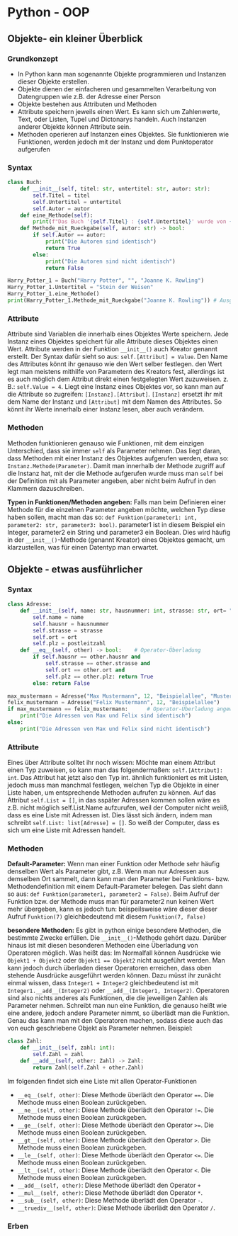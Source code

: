 # Python - OOP
## Objekte- ein kleiner Überblick
### Grundkonzept
* In Python kann man sogenannte Objekte programmieren und Instanzen  dieser Objekte erstellen.
* Objekte dienen der einfacheren und gesammelten Verarbeitung von Datengruppen wie z.B. der Adresse einer Person
* Objekte bestehen aus Attributen und Methoden
* Attribute speichern jeweils einen Wert. Es kann sich um Zahlenwerte, Text, oder Listen, Tupel und Dictonarys handeln. Auch Instanzen anderer Objekte können Attribute sein.
*  Methoden operieren auf Instanzen eines Objektes. Sie funktionieren wie Funktionen, werden jedoch mit der Instanz und dem Punktoperator aufgerufen
### Syntax
```python
class Buch:
    def __init__(self, titel: str, untertitel: str, autor: str):
        self.Titel = titel
        self.Untertitel = untertitel
        self.Autor = autor
    def eine_Methode(self):
        print(f"Das Buch '{self.Titel} : {self.Untertitel}' wurde von {self.Autor} geschrieben.")
    def Methode_mit_Rueckgabe(self, autor: str) -> bool:
        if self.Autor == autor:
            print("Die Autoren sind identisch")
            return True
        else:
            print("Die Autoren sind nicht identisch")
            return False

Harry_Potter_1 = Buch("Harry Potter", "", "Joanne K. Rowling")
Harry_Potter_1.Untertitel = "Stein der Weisen"
Harry_Potter_1.eine_Methode()
print(Harry_Potter_1.Methode_mit_Rueckgabe("Joanne K. Rowling")) # Ausgabe: True
```
### Attribute
Attribute sind Variablen die innerhalb eines Objektes Werte speichern. Jede Instanz eines Objektes speichert für alle Attribute dieses Objektes einen Wert. Attribute werden in der Funktion `__init__()` auch Kreator genannt erstellt. Der Syntax dafür sieht so aus: `self.[Attribut] = Value`. Den Name des Attributes könnt ihr genauso wie den Wert selber festlegen. den Wert legt man meistens mithilfe von Parametern des Kreators fest, allerdings ist es auch möglich dem Attribut direkt einen festgelegten Wert zuzuweisen. z. B.: `self.Value = 4`. Liegt eine Instanz eines Objektes vor, so kann man auf die Attribute so zugreifen: `[Instanz].[Attribut]`. `[Instanz]` ersetzt ihr mit dem Name der Instanz und `[Attribut]` mit dem Namen des Attributes. So könnt ihr Werte innerhalb einer Instanz lesen, aber auch verändern.
### Methoden
Methoden funktionieren genauso wie Funktionen, mit dem einzigen Unterschied, dass sie immer `self` als Parameter nehmen. Das liegt daran, dass Methoden mit einer Instanz des Objektes aufgerufen werden, etwa so: `Instanz.Methode(Parameter)`. Damit man innerhalb der Methode zugriff auf die Instanz hat, mit der die Methode aufgerufen wurde muss man `self` bei der Definition mit als Parameter angeben, aber nicht beim Aufruf in den Klammern dazuschreiben.

**Typen in Funktionen/Methoden angeben:** Falls man beim Definieren einer Methode für die einzelnen Parameter angeben möchte, welchen Typ diese haben sollen, macht man das so: `def Funktion(parameter1: int, parameter2: str, parameter3: bool)`. parameter1 ist in diesem Beispiel ein Integer, parameter2 ein String und parameter3 ein Boolean. Dies wird häufig in der `__init__()`-Methode (genannt Kreator) eines Objektes gemacht, um klarzustellen, was für einen Datentyp man erwartet.

## Objekte - etwas ausführlicher
### Syntax
``` python
class Adresse:
    def __init__(self, name: str, hausnummer: int, strasse: str, ort= "Musterhausingen", postleitzahl = "09989"): # Default-Parameter
        self.name = name
        self.hausnr = hausnummer
        self.strasse = strasse
        self.ort = ort
        self.plz = postleitzahl
    def __eq__(self, other) -> bool:    # Operator-Überladung
        if self.hausnr == other.hausnr and 
            self.strasse == other.strasse and 
            self.ort == other.ort and 
            self.plz == other.plz: return True
        else: return False

max_mustermann = Adresse("Max Mustermann", 12, "Beispielallee", "Musterhausingen", "09989")
felix_mustermann = Adresse("Felix Mustermann", 12, "Beispielallee")     # Default-Parameter angewandt
if max_mustermann == felix_mustermann:      # Operator-Überladung angewandt
    print("Die Adressen von Max und Felix sind identisch") 
else: 
    print("Die Adressen von Max und Felix sind nicht identisch")
```
### Attribute
Eines über Attribute solltet ihr noch wissen: Möchte man einem Attribut einen Typ zuweisen, so kann man das folgendermaßen: `self.[Attribut]: int`. Das Attribut hat jetzt also den Typ int. ähnlich funktioniert es mit Listen, jedoch muss man manchmal festlegen, welchen Typ die Objekte in einer Liste haben, um entsprechende Methoden aufrufen zu können. Auf das Attribut `self.List = []`, in das sspäter Adressen kommen sollen wäre es z.B. nicht möglich self.List.Name aufzurufen, weil der Computer nicht weiiß, dass es eine Liste mit Adressen ist. Dies lässt sich ändern, indem man schreibt `self.List: list[Adresse] = []`. So weiß der Computer, dass es sich um eine Liste mit Adressen handelt.
### Methoden
**Default-Parameter:** Wenn man einer Funktion oder Methode sehr häufig denselben Wert als Parameter gibt, z.B. Wenn man nur Adressen aus demselben Ort sammelt, dann kann man den Parameter bei Funktions- bzw. Methodendefinition mit einem Default-Parameter belegen. Das sieht dann so aus:
`def Funktion(parameter1, parameter2 = False)`. Beim Aufruf der Funktion bzw. der Methode muss man für parameter2 nun keinen Wert mehr übergeben, kann es jedoch tun: beispeilsweise wäre dieser dieser Aufruf `Funktion(7)` gleichbedeutend mit diesem `Funktion(7, False)`

**besondere Methoden:**
Es gibt in python einige besondere Methoden, die bestimmte Zwecke erfüllen. Die `__init__()`-Methode gehört dazu.
Darüber hinaus ist mit diesen besonderen Methoden eine Überladung von Operatoren möglich. Was heißt das: Im Normalfall können Ausdrücke wie `Objekt1 + Objekt2` oder `Objekt1 == Objekt2` nicht ausgeführt werden. Man kann jedoch durch überladen dieser Operatoren erreichen, dass oben stehende Ausdrücke ausgeführt werden können. Dazu müsst ihr zunächt einmal wissen, dass `Integer1 + Integer2` gleichbedeutend ist mit `Integer1.__add__(Integer2)` oder `__add__(Integer1, Integer2)`. Operatoren sind also nichts anderes als Funktionen, die die jeweiligen Zahlen als Parameter nehmen. Schreibt man nun eine Funktion, die genauso heißt wie eine andere, jedoch andere Parameter nimmt, so überlädt man die Funktion. Genau das kann man mit den Operatoren machen, sodass diese auch das von euch geschriebene Objekt als Parameter nehmen. Beispiel:
```python
class Zahl:
    def __init__(self, zahl: int):
        self.Zahl = zahl
    def __add__(self, other: Zahl) -> Zahl:
        return Zahl(self.Zahl + other.Zahl)
```
Im folgenden findet sich eine Liste mit allen Operator-Funktionen
* `__eq__(self, other)`: Diese Methode überlädt den Operator `==`. Die Methode muss einen Boolean zurückgeben.
* `__ne__(self, other)`: Diese Methode überlädt den Operator `!=`. Die Methode muss einen Boolean zurückgeben.
* `__ge__(self, other)`: Diese Methode überlädt den Operator `>=`. Die Methode muss einen Boolean zurückgeben.
* `__gt__(self, other)`: Diese Methode überlädt den Operator `>`. Die Methode muss einen Boolean zurückgeben.
* `__le__(self, other)`: Diese Methode überlädt den Operator `<=`. Die Methode muss einen Boolean zurückgeben.
* `__lt__(self, other)`: Diese Methode überlädt den Operator `<`. Die Methode muss einen Boolean zurückgeben.
* `__add__(self, other)`: Diese Methode überlädt den Operator `+`
* `__mul__(self, other)`: Diese Methode überlädt den Operator `*`.
* `__sub__(self, other)`: Diese Methode überlädt den Operator `-`.
* `__truediv__(self, other)`: Diese Methode überlädt den Operator `/`.
### Erben
